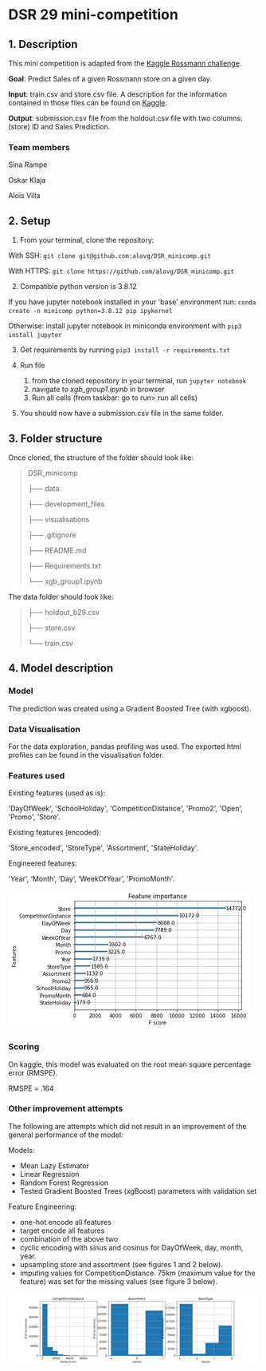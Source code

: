 # DSR 29 mini-competition

## 1. Description

This mini competition is adapted from the [Kaggle Rossmann challenge](https://www.kaggle.com/c/rossmann-store-sales/overview).



**Goal**: Predict Sales of a given Rossmann store on a given day.

**Input**: train.csv and store.csv file. A description for the information contained in those files can be found on [Kaggle](https://www.kaggle.com/c/rossmann-store-sales/data ).

**Output**: submission.csv file from the holdout.csv file with two columns: (store) ID and Sales Prediction.

### Team members
Sina Rampe

Oskar Klaja

Aloïs Villa

## 2. Setup
1. From your terminal, clone the repository:

With SSH: `git clone git@github.com:alovg/DSR_minicomp.git`

With HTTPS: `git clone https://github.com/alovg/DSR_minicomp.git`

2. Compatible python version is 3.8.12

If you have jupyter notebook installed in your 'base' environment run:
`conda create -n minicomp python=3.8.12 pip ipykernel`

Otherwise: install jupyter notebook in miniconda environment with `pip3 install jupyter`


3. Get requirements by running `pip3 install -r requirements.txt`
4. Run file

    1. from the cloned repository in your terminal, run `jupyter notebook`
    2. navigate to _xgb_group1.ipynb_ in browser 
    3. Run all cells (from taskbar: go to run> run all cells)

6. You should now have a submission.csv file in the same folder.

## 3. Folder structure

Once cloned, the structure of the folder should look like:

> DSR_minicomp
>
> ├── data
>
> ├── development_files
> 
> ├── visualisations
> 
> ├── .gitignore
>
> ├── README.md
>
> ├── Requirements.txt
> 
> └── xgb_group1.ipynb

The data folder should look like:


> ├── holdout_b29.csv
> 
> ├── store.csv
>
> └── train.csv


## 4. Model description
### Model
The prediction was created using a Gradient Boosted Tree (with xgboost).

### Data Visualisation
For the data exploration, pandas profiling was used. The exported html profiles can be found in the visualisation folder.

### Features used
Existing features (used as is):

'DayOfWeek', 'SchoolHoliday', 'CompetitionDistance', 'Promo2', 'Open', 'Promo', 'Store'.

Existing features (encoded):

'Store_encoded', 'StoreType', 'Assortment', 'StateHoliday'.

Engineered features:

'Year', ‘Month’, ‘Day’, ‘WeekOfYear’, 'PromoMonth'.


![](./visualisations/importances.png)


### Scoring

On kaggle, this model was evaluated on the root mean square percentage error (RMSPE).

RMSPE = .164

### Other improvement attempts

The following are attempts which did not result in an improvement of the general performance of the model:


Models:
- Mean Lazy Estimator
- Linear Regression
- Random Forest Regression
- Tested Gradient Boosted Trees (xgBoost) parameters with validation set

Feature Engineering:
- one-hot encode all features
- target encode all features
- combination of the above two
- cyclic encoding with sinus and cosinus for DayOfWeek, day, month, year.
- upsampling store and assortment (see figures 1 and 2 below).
- imputing values for CompetitionDistance. 75km (maximum value for the feature) was set for the missing values (see figure 3 below).

![](./visualisations/features.png)

